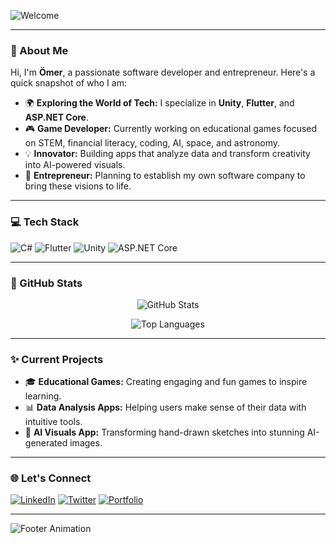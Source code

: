 ![Welcome](https://readme-typing-svg.demolab.com?font=Fira+Code&weight=500&size=32&duration=3000&pause=500&color=58A6FF&width=435&lines=Welcome+to+%C3%96mer's+GitHub!+%F0%9F%8C%8C)

---

### 🚀 About Me

Hi, I'm **Ömer**, a passionate software developer and entrepreneur. Here's a quick snapshot of who I am:

- 🌍 **Exploring the World of Tech:** I specialize in **Unity**, **Flutter**, and **ASP.NET Core**.
- 🎮 **Game Developer:** Currently working on educational games focused on STEM, financial literacy, coding, AI, space, and astronomy.
- 💡 **Innovator:** Building apps that analyze data and transform creativity into AI-powered visuals.
- 💼 **Entrepreneur:** Planning to establish my own software company to bring these visions to life.

---

### 💻 Tech Stack

![C#](https://img.shields.io/badge/C%23-%23239120.svg?style=for-the-badge&logo=c-sharp&logoColor=white)
![Flutter](https://img.shields.io/badge/Flutter-%2302569B.svg?style=for-the-badge&logo=flutter&logoColor=white)
![Unity](https://img.shields.io/badge/Unity-%23000000.svg?style=for-the-badge&logo=unity&logoColor=white)
![ASP.NET Core](https://img.shields.io/badge/ASP.NET%20Core-%235C2D91.svg?style=for-the-badge&logo=dotnet&logoColor=white)

---

### 🌟 GitHub Stats

<div align="center">

![GitHub Stats](https://github-readme-stats.vercel.app/api?username=omerfarukx&show_icons=true&theme=radical)

![Top Languages](https://github-readme-stats.vercel.app/api/top-langs/?username=omerfarukx&layout=compact&theme=radical)

</div>

---

### ✨ Current Projects

- 🎓 **Educational Games:** Creating engaging and fun games to inspire learning.
- 📊 **Data Analysis Apps:** Helping users make sense of their data with intuitive tools.
- 🎨 **AI Visuals App:** Transforming hand-drawn sketches into stunning AI-generated images.

---

### 🌐 Let's Connect

[![LinkedIn](https://img.shields.io/badge/LinkedIn-%230077B5.svg?style=for-the-badge&logo=linkedin&logoColor=white)](https://www.linkedin.com/in/omerfarukisik/)
[![Twitter](https://img.shields.io/badge/Twitter-%231DA1F2.svg?style=for-the-badge&logo=twitter&logoColor=white)](https://x.com/omerfarukiskk)
[![Portfolio](https://img.shields.io/badge/Portfolio-%231E1E1E.svg?style=for-the-badge&logo=github&logoColor=white)](https://github.com/omerfarukx)

---

![Footer Animation](https://readme-typing-svg.demolab.com?font=Fira+Code&weight=500&size=18&duration=3000&pause=500&color=58A6FF&width=435&lines=Thank+you+for+visiting+my+profile!+%E2%9C%A8)
